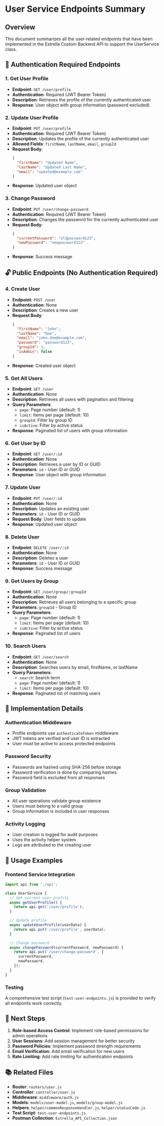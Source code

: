 # User Service Endpoints Summary

## Overview
This document summarizes all the user-related endpoints that have been implemented in the Estrella Custom Backend API to support the UserService class.

## 🔐 Authentication Required Endpoints

### 1. Get User Profile
- **Endpoint**: `GET /user/profile`
- **Authentication**: Required (JWT Bearer Token)
- **Description**: Retrieves the profile of the currently authenticated user
- **Response**: User object with group information (password excluded)

### 2. Update User Profile
- **Endpoint**: `PUT /user/profile`
- **Authentication**: Required (JWT Bearer Token)
- **Description**: Updates the profile of the currently authenticated user
- **Allowed Fields**: `firstName`, `lastName`, `email`, `groupId`
- **Request Body**:
  ```json
  {
    "firstName": "Updated Name",
    "lastName": "Updated Last Name",
    "email": "updated@example.com"
  }
  ```
- **Response**: Updated user object

### 3. Change Password
- **Endpoint**: `PUT /user/change-password`
- **Authentication**: Required (JWT Bearer Token)
- **Description**: Changes the password for the currently authenticated user
- **Request Body**:
  ```json
  {
    "currentPassword": "oldpassword123",
    "newPassword": "newpassword123"
  }
  ```
- **Response**: Success message

## 🔓 Public Endpoints (No Authentication Required)

### 4. Create User
- **Endpoint**: `POST /user`
- **Authentication**: None
- **Description**: Creates a new user
- **Request Body**:
  ```json
  {
    "firstName": "John",
    "lastName": "Doe",
    "email": "john.doe@example.com",
    "password": "password123",
    "groupId": 1,
    "isAdmin": false
  }
  ```
- **Response**: Created user object

### 5. Get All Users
- **Endpoint**: `GET /user`
- **Authentication**: None
- **Description**: Retrieves all users with pagination and filtering
- **Query Parameters**:
  - `page`: Page number (default: 1)
  - `limit`: Items per page (default: 10)
  - `groupId`: Filter by group ID
  - `isActive`: Filter by active status
- **Response**: Paginated list of users with group information

### 6. Get User by ID
- **Endpoint**: `GET /user/:id`
- **Authentication**: None
- **Description**: Retrieves a user by ID or GUID
- **Parameters**: `id` - User ID or GUID
- **Response**: User object with group information

### 7. Update User
- **Endpoint**: `PUT /user/:id`
- **Authentication**: None
- **Description**: Updates an existing user
- **Parameters**: `id` - User ID or GUID
- **Request Body**: User fields to update
- **Response**: Updated user object

### 8. Delete User
- **Endpoint**: `DELETE /user/:id`
- **Authentication**: None
- **Description**: Deletes a user
- **Parameters**: `id` - User ID or GUID
- **Response**: Success message

### 9. Get Users by Group
- **Endpoint**: `GET /user/group/:groupId`
- **Authentication**: None
- **Description**: Retrieves all users belonging to a specific group
- **Parameters**: `groupId` - Group ID
- **Query Parameters**:
  - `page`: Page number (default: 1)
  - `limit`: Items per page (default: 10)
  - `isActive`: Filter by active status
- **Response**: Paginated list of users

### 10. Search Users
- **Endpoint**: `GET /user/search`
- **Authentication**: None
- **Description**: Searches users by email, firstName, or lastName
- **Query Parameters**:
  - `search`: Search term
  - `page`: Page number (default: 1)
  - `limit`: Items per page (default: 10)
- **Response**: Paginated list of matching users

## 🔧 Implementation Details

### Authentication Middleware
- Profile endpoints use `authenticateToken` middleware
- JWT tokens are verified and user ID is extracted
- User must be active to access protected endpoints

### Password Security
- Passwords are hashed using SHA-256 before storage
- Password verification is done by comparing hashes
- Password field is excluded from all responses

### Group Validation
- All user operations validate group existence
- Users must belong to a valid group
- Group information is included in user responses

### Activity Logging
- User creation is logged for audit purposes
- Uses the activity helper system
- Logs are attributed to the creating user

## 📝 Usage Examples

### Frontend Service Integration
```javascript
import api from './api';

class UserService {
  // Get current user profile
  async getUserProfile() {
    return api.get('/user/profile');
  }

  // Update profile
  async updateUserProfile(userData) {
    return api.put('/user/profile', userData);
  }

  // Change password
  async changePassword(currentPassword, newPassword) {
    return api.put('/user/change-password', {
      currentPassword,
      newPassword,
    });
  }
}
```

### Testing
A comprehensive test script (`test-user-endpoints.js`) is provided to verify all endpoints work correctly.

## 🚀 Next Steps

1. **Role-based Access Control**: Implement role-based permissions for admin operations
2. **User Sessions**: Add session management for better security
3. **Password Policies**: Implement password strength requirements
4. **Email Verification**: Add email verification for new users
5. **Rate Limiting**: Add rate limiting for authentication endpoints

## 📚 Related Files

- **Router**: `routers/user.js`
- **Controller**: `controller/user.js`
- **Middleware**: `middleware/auth.js`
- **Models**: `models/user-model.js`, `models/group-model.js`
- **Helpers**: `helper/commonResponseHandler.js`, `helper/statusCode.js`
- **Test Script**: `test-user-endpoints.js`
- **Postman Collection**: `Estrella_API_Collection.json`
